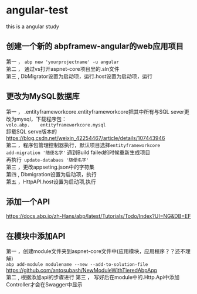 # angular-test
this is a angular study


## 创建一个新的 abpframew-angular的web应用项目<br>

第一 ，   `abp new 'yourprojectname' -u angular`<br>
第二 ，   通过vs打开aspnet-core项目里的.sln文件<br>
第三 ,    DbMigrator设置为启动项，运行.host设置为启动项，运行<br>

## 更改为MySQL数据库<br>

第一 ， .entityframeworkcore.entityframeworkcore把其中所有与SQL sever更改为mysql，下载程序包：<br>
   `volo.abp.    entityframeworkcore.mysql`<br>
   卸载SQL serve版本的<br>
   https://blog.csdn.net/weixin_42254467/article/details/107443946<br>
第二 ，程序包管理控制器执行，默认项目选择`entityframeworkcore`<br>
   `add-migration '随便名字'`  遇到Build failed的时候重新生成项目<br>
   再执行` update-databaes '随便名字'`<br>
第三 ，更改appseting.json中的字符集<br>
第四 , Dbmigration设置为启动项，执行<br>
第五 ，HttpAPI.host设置为启动项,执行<br>


## 添加一个API ##

   https://docs.abp.io/zh-Hans/abp/latest/Tutorials/Todo/Index?UI=NG&DB=EF


## 在模块中添加API ##

第一 ，创建module文件夹到aspnet-core文件中(应用模块，应用程序？？还不理解)<br>
    `abp add-module modulename --new --add-to-solution-file`<br>
    https://github.com/antosubash/NewModuleWithTieredAbpApp<br>
第二 , 根据添加api的步骤进行
第三 ， 写好后在module中的.Http.Api中添加Controller才会在Swagger中显示
